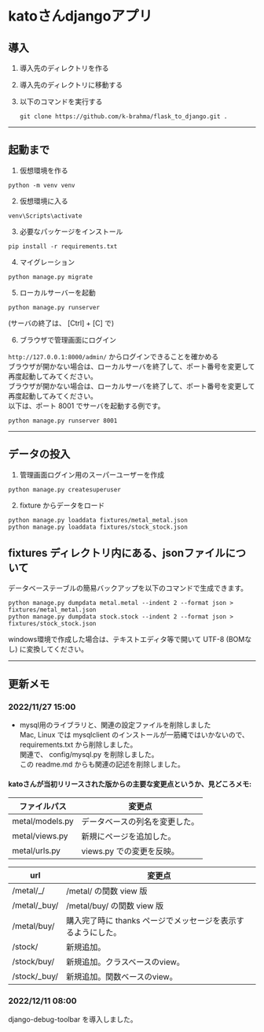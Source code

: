 # katoさんdjangoアプリ

## 導入

1. 導入先のディレクトリを作る

2. 導入先のディレクトリに移動する

3. 以下のコマンドを実行する

   ```git clone https://github.com/k-brahma/flask_to_django.git .```

***

## 起動まで

1. 仮想環境を作る

``` shell
python -m venv venv
```

2. 仮想環境に入る

``` shell
venv\Scripts\activate
```

3. 必要なパッケージをインストール

```shell
pip install -r requirements.txt
```

4. マイグレーション

```shell
python manage.py migrate
```

5. ローカルサーバーを起動

```shell
python manage.py runserver
```

(サーバの終了は、 [Ctrl] + [C] で)

6. ブラウザで管理画面にログイン

`http://127.0.0.1:8000/admin/` からログインできることを確かめる  
ブラウザが開かない場合は、ローカルサーバを終了して、ポート番号を変更して再度起動してみてください。  
ブラウザが開かない場合は、ローカルサーバを終了して、ポート番号を変更して再度起動してみてください。  
以下は、ポート 8001 でサーバを起動する例です。

```shell
python manage.py runserver 8001
```

***

## データの投入

1. 管理画面ログイン用のスーパーユーザーを作成

```shell
python manage.py createsuperuser
```

2. fixture からデータをロード

```shell
python manage.py loaddata fixtures/metal_metal.json
python manage.py loaddata fixtures/stock_stock.json
```

## fixtures ディレクトリ内にある、jsonファイルについて

データベーステーブルの簡易バックアップを以下のコマンドで生成できます。

```shell
python manage.py dumpdata metal.metal --indent 2 --format json > fixtures/metal_metal.json
python manage.py dumpdata stock.stock --indent 2 --format json > fixtures/stock_stock.json
```

windows環境で作成した場合は、テキストエディタ等で開いて UTF-8 (BOMなし) に変換してください。

***

## 更新メモ

### 2022/11/27 15:00

- mysql用のライブラリと、関連の設定ファイルを削除しました  
  Mac, Linux では mysqlclient のインストールが一筋縄ではいかないので、 requirements.txt から削除しました。  
  関連で、 config/mysql.py を削除しました。  
  この readme.md からも関連の記述を削除しました。

#### katoさんが当初リリースされた版からの主要な変更点というか、見どころメモ:

| ファイルパス          | 変更点                                          |
|-----------------|----------------------------------------------|
| metal/models.py | データベースの列名を変更した。                              |
| metal/views.py  | 新規にページを追加した。|
| metal/urls.py   | views.py での変更を反映。                            |

| url          | 変更点
|--------------|------------------------------------|
| /metal/_/    | /metal/ の関数 view 版                 |
| /metal/_buy/ | /metal/buy/ の関数 view 版             |
| /metal/buy/  | 購入完了時に thanks ページでメッセージを表示するようにした。 |
| /stock/      | 新規追加。                              |
| /stock/buy/  | 新規追加。クラスベースのview。                  |
| /stock/_buy/ | 新規追加。関数ベースのview。                   |

### 2022/12/11 08:00

django-debug-toolbar を導入しました。  
